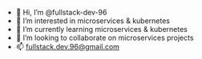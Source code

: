 - 👋 Hi, I’m @fullstack-dev-96
- 👀 I’m interested in microservices & kubernetes
- 🌱 I’m currently learning microservices & kubernetes
- 💞️ I’m looking to collaborate on microservices projects
- 📫 fullstack.dev.96@gmail.com
